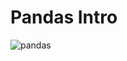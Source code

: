 # Pandas Intro
![pandas](https://github.com/user-attachments/assets/0f6a1bcd-756b-459c-8cc6-373be76c3526)
